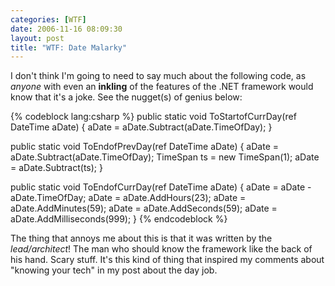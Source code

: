 ```yaml
---
categories: [WTF]
date: 2006-11-16 08:09:30
layout: post
title: "WTF: Date Malarky"
---
```

I don't think I'm going to need to say much about the following code, as <em>anyone</em> with even an <strong>inkling</strong> of the features of the .NET framework would know that it's a joke. See the nugget(s) of genius below:

{% codeblock lang:csharp %}
public static void ToStartofCurrDay(ref DateTime aDate)
{
	aDate = aDate.Subtract(aDate.TimeOfDay);
}

public static void ToEndofPrevDay(ref DateTime aDate)
{
	aDate = aDate.Subtract(aDate.TimeOfDay);
	TimeSpan ts = new TimeSpan(1);
	aDate = aDate.Subtract(ts);
}

public static void ToEndofCurrDay(ref DateTime aDate)
{
	aDate = aDate - aDate.TimeOfDay;
	aDate = aDate.AddHours(23);
	aDate = aDate.AddMinutes(59);
	aDate = aDate.AddSeconds(59);
	aDate = aDate.AddMilliseconds(999);
}
{% endcodeblock %}

The thing that annoys me about this is that it was written by the <em>lead/architect</em>! The man who should know the framework like the back of his hand. Scary stuff. It's this kind of thing that inspired my comments about "knowing your tech" in my post about the day job.
